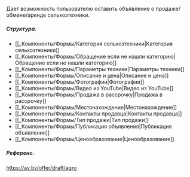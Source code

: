 Дает возможность пользователю оставить объявление о продаже/обмене/аренде сельхозтехники.
##### Структура.
- [[_Компоненты/Формы/Категория сельхозтехники|Категория сельхозтехники]]
- [[_Компоненты/Формы/Обращение если не нашли категорию|Обращение если не нашли категорию]]
- [[_Компоненты/Формы/Параметры техники|Параметры техники]]
- [[_Компоненты/Формы/Описание и цена|Описание и цена]]
- [[_Компоненты/Формы/Фотографии|Фотографии]]
- [[_Компоненты/Формы/Видео из YouTube|Видео из YouTube]]
- [[_Компоненты/Формы/Продажа в рассрочку|Продажа в рассрочку]]
- [[_Компоненты/Формы/Местонахождение|Местонахождение]]
- [[_Компоненты/Формы/Контакты продавца|Контакты продавца]]
- [[_Компоненты/Формы/Тип продажи|Тип продажи]]
- [[_Компоненты/Формы/Публикация объявления|Публикация объявления]]
- [[_Компоненты/Формы/Ценообразование|Ценообразование]]

##### Референс.
https://av.by/offer/draft/agro